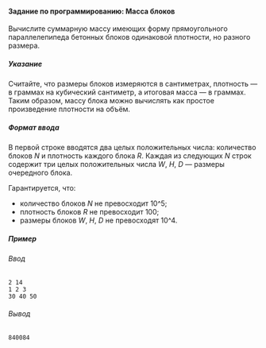 #### Задание по программированию: Масса блоков ####


Вычислите суммарную массу имеющих форму прямоугольного параллелепипеда бетонных блоков одинаковой плотности, но разного размера.

##### Указание #####
Считайте, что размеры блоков измеряются в сантиметрах, плотность — в граммах на кубический сантиметр, а итоговая масса — в граммах. Таким образом, массу блока можно вычислять как простое произведение плотности на объём.

##### Формат ввода #####
В первой строке вводятся два целых положительных числа: количество блоков _N_ и плотность каждого блока _R_. Каждая из следующих _N_ строк содержит три целых положительных числа _W_, _H_, _D_ — размеры очередного блока.

Гарантируется, что:

* количество блоков _N_ не превосходит 10^5;
* плотность блоков _R_ не превосходит 100;
* размеры блоков _W_, _H_, _D_ не превосходят 10^4.

##### Пример #####

###### Ввод #######
```commandline
2 14
1 2 3
30 40 50
```

###### Вывод ######
```commandline
840084
```